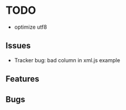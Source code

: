 # TODO

* optimize utf8

## Issues

* Tracker bug: bad column in xml.js example

## Features


## Bugs

